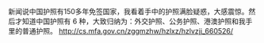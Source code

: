 新闻说中国护照有150多年免签国家，我看着手中的护照满脸疑惑，大感震惊。然后才知道中国护照有 6 种，大致归纳为：外交护照、公务护照、港澳护照和我手里的普通护照。 http://cs.mfa.gov.cn/zggmzhw/hzlxz/hzlvzjj_660526/ 